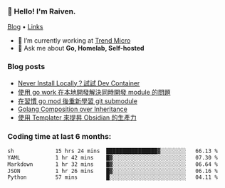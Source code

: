<!-- ![Codewars](https://www.codewars.com/users/omegaatt36/badges/small) -->
### 👋 Hello! I'm Raiven.
[Blog](https://www.omegaatt.com) • [Links](https://link.omegaatt.com)

- 🔭 I’m currently working at [Trend Micro](https://www.trendmicro.com)
- 💬 Ask me about **Go, Homelab, Self-hosted**

### Blog posts
<!-- BLOG-POST-LIST:START -->
- [Never Install Locally？試試 Dev Container](https://www.omegaatt.com/blogs/develop/2025/dev_container/)
- [使用 go work 在本地開發解決同時開發 module 的問題](https://www.omegaatt.com/blogs/develop/2025/go_module_and_go_work/)
- [在習慣 go mod 後重新學習 git submodule](https://www.omegaatt.com/blogs/develop/2025/git_submodule_turorial/)
- [Golang Composition over Inheritance](https://www.omegaatt.com/blogs/develop/2025/golang_composition_over_inheritance/)
- [使用 Templater 來提昇 Obsidian 的生產力](https://www.omegaatt.com/blogs/develop/2025/use_obsidian_templater_to_get_more_productivity/)
<!-- BLOG-POST-LIST:END -->

### Coding time at last 6 months:
<!--START_SECTION:waka-->

```txt
sh             15 hrs 24 mins  ████████████████▓░░░░░░░░   66.13 %
YAML           1 hr 42 mins    █▓░░░░░░░░░░░░░░░░░░░░░░░   07.30 %
Markdown       1 hr 32 mins    █▓░░░░░░░░░░░░░░░░░░░░░░░   06.64 %
JSON           1 hr 26 mins    █▓░░░░░░░░░░░░░░░░░░░░░░░   06.16 %
Python         57 mins         █░░░░░░░░░░░░░░░░░░░░░░░░   04.11 %
```

<!--END_SECTION:waka-->
